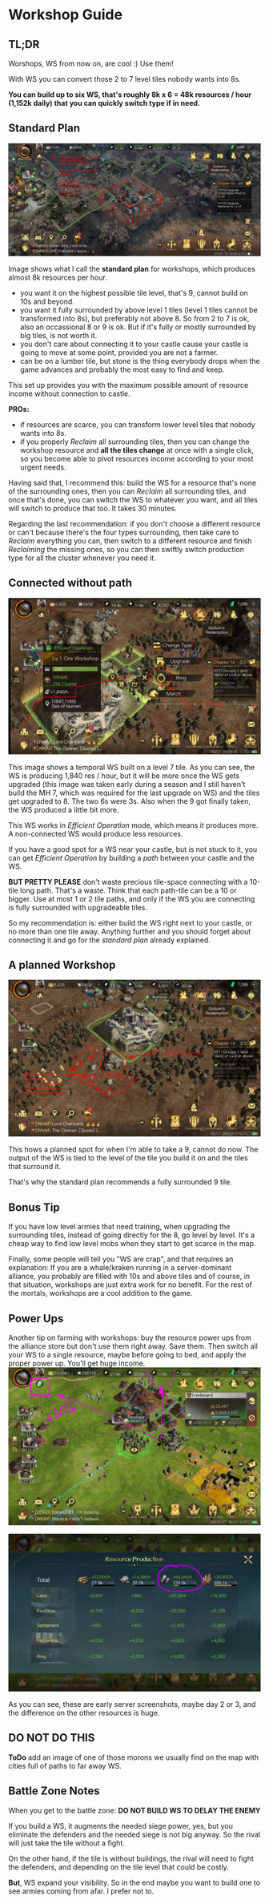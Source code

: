 # Workshop Guide

## TL;DR

Worshops, WS from now on, are cool :) Use them!

With WS you can convert those 2 to 7 level tiles nobody wants into 8s.

**You can build up to six WS, that's roughly 8k x 6 = 48k resources / hour (1,152k daily) that you can quickly switch type if in need.**

## Standard Plan

![Standar Plan](img/standard.ws.plan.png)

Image shows what I call the **standard plan** for workshops, which produces almost 8k resources per hour.

- you want it on the highest possible tile level, that's 9, cannot build on 10s and beyond.
- you want it fully surrounded by above level 1 tiles (level 1 tiles cannot be transformed into 8s), but preferably not above 8. So from 2 to 7 is ok, also an occassional 8 or 9 is ok. But if it's fully or mostly surrounded by big tiles, is not worth it.
- you don't care about connecting it to your castle cause your castle is going to move at some point, provided you are not a farmer.
- can be on a lumber tile, but stone is the thing everybody drops when the game advances and probably the most easy to find and keep.

This set up provides you with the maximum possible amount of resource income without connection to castle.

**PROs:**
- if resources are scarce, you can transform lower level tiles that nobody wants into 8s.
- if you properly _Reclaim_ all surrounding tiles, then you can change the workshop resource and **all the tiles change** at once with a single click, so you become able to pivot resources income according to your most urgent needs.

Having said that, I recommend this: build the WS for a resource that's none of the surrounding ones, then you can _Reclaim_ all surrounding tiles, and once that's done, you can switch the WS to whatever you want, and all tiles will switch to produce that too. It takes 30 minutes.

Regarding the last recommendation: if you don't choose a different resource or can't because there's the four types surrounding, then take care to _Reclaim_ everything you can, then switch to a different resource and finish _Reclaiming_ the missing ones, so you can then swiftly switch production type for all the cluster whenever you need it.

## Connected without path

![Unfinished Keep Connected WS](img/level2.workshop.on.level.7.tile-unfinished.png)

This image shows a temporal WS built on a level 7 tile. As you can see, the WS is producing 1,840 res / hour, but it will be more once the WS gets upgraded (this image was taken early during a season and I still haven't build the MH 7, which was required for the last upgrade on WS) and the tiles get upgraded to 8. The two 6s were 3s. Also when the 9 got finally taken, the WS produced a little bit more.

This WS works in _Efficient Operation_ mode, which means it produces more. A non-connected WS would produce less resources.

If you have a good spot for a WS near your castle, but is not stuck to it, you can get _Efficient Operation_ by building a _path_ between your castle and the WS.

**BUT PRETTY PLEASE** don't waste precious tile-space connecting with a 10-tile long path. That's a waste. Think that each path-tile can be a 10 or bigger. Use at most 1 or 2 tile paths, and only if the WS you are connecting is fully surrounded with upgradeable tiles.

So my recommendation is: either build the WS right next to your castle, or no more than one tile away. Anything further and you should forget about connecting it and go for the _standard plan_ already explained.

## A planned Workshop

![Planned](img/planned.ws.on.level9.tile.png)

This hows a planned spot for when I'm able to take a 9, cannot do now. The output of the WS is tied to the level of the tile you build it on and the tiles that surround it.

That's why the standard plan recommends a fully surrounded 9 tile.

## Bonus Tip

If you have low level armies that need training, when upgrading the surrounding tiles, instead of going directly for the 8, go level by level. It's a cheap way to find low level mobs when they start to get scarce in the map.

Finally, some people will tell you "WS are crap", and that requires an explanation: If you are a whale/kraken running in a server-dominant alliance, you probably are filled with 10s and above tiles and of course, in that situation, workshops are just extra work for no benefit. For the rest of the mortals, workshops are a cool addition to the game.

## Power Ups

Another tip on farming with workshops: buy the resource power ups from the alliance store but don't use them right away. Save them. Then switch all your WS to a single resource, maybe before going to bed, and apply the proper power up. You'll get huge income.
![Pump Resources 1](img/pump.res.1.jpg)

![Pump resources 2](img/pump.res.2.jpg)

As you can see, these are early server screenshots, maybe day 2 or 3, and the difference on the other resources is huge.

## DO NOT DO THIS

**ToDo** add an image of one of those morons we usually find on the map with cities full of paths to far away WS.

## Battle Zone Notes

When you get to the battle zone: **DO NOT BUILD WS TO DELAY THE ENEMY**

If you build a WS, it augments the needed siege power, yes, but you eliminate the defenders and the needed siege is not big anyway. So the rival will just take the tile without a fight.

On the other hand, if the tile is without buildings, the rival will need to fight the defenders, and depending on the tile level that could be costly.

**But**, WS expand your visibility. So in the end maybe you want to build one to see armies coming from afar. I prefer not to.

